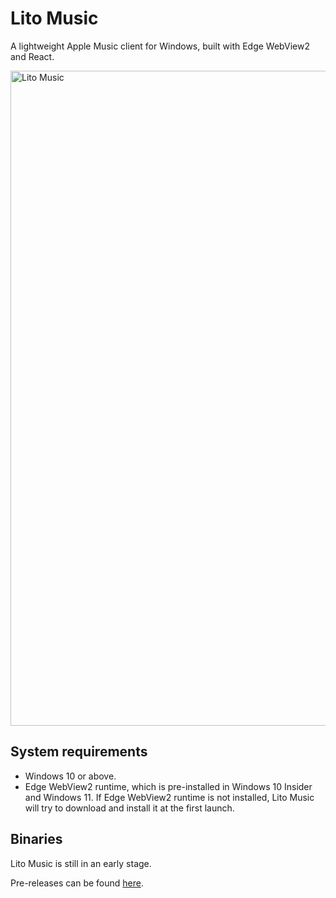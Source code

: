 # Lito Music

A lightweight Apple Music client for Windows, built with Edge WebView2 and React.

<img src="https://user-images.githubusercontent.com/3000535/133959513-bfbd478b-6d3a-4fb6-9d45-153531fd0b5f.png" width="1048" alt="Lito Music" />

## System requirements

- Windows 10 or above.
- Edge WebView2 runtime, which is pre-installed in Windows 10 Insider and Windows 11.
  If Edge WebView2 runtime is not installed, Lito Music will try to download and install it at the first launch.

## Binaries

Lito Music is still in an early stage.

Pre-releases can be found [here][releases].

[releases]: https://github.com/lujjjh/lito/releases
